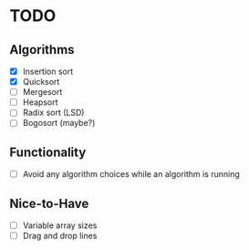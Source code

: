 # TODO
## Algorithms
- [x] Insertion sort
- [x] Quicksort
- [ ] Mergesort
- [ ] Heapsort
- [ ] Radix sort (LSD)
- [ ] Bogosort (maybe?)
## Functionality
- [ ] Avoid any algorithm choices while an algorithm is running
## Nice-to-Have
- [ ] Variable array sizes
- [ ] Drag and drop lines 
